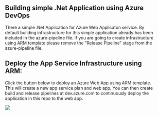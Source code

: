 ## Building simple .Net Application using Azure DevOps

There a simple .Net Application for Azure Web Applicaton service. By default building infrastructure for this simple application already has been included in the azure-pipeline file. If you are going to create infrastructure using ARM template please remove the "Release Pipeline" stage from the azure-pipeline file. 

## Deploy the App Service Infrastructure using ARM:
Click the button below to deploy an Azure Web App using ARM template. This will create a new app service plan and web app. You can then create build and release pipelines at dev.azure.com to continuously deploy the application in this repo to the web app.

<a href="https://portal.azure.com/#create/Microsoft.Template/uri/https%3A%2F%2Fraw.githubusercontent.com%2Fromanrabodzei%2FDotNet-App-to-Azure-WebApp-using-Azure-Pipeline%2Fmaster%2Fazure-deploy.json" target="_blank">
    <img src="http://azuredeploy.net/deploybutton.png"/>
</a>
